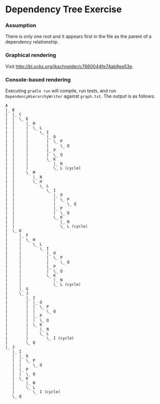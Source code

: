 Dependency Tree Exercise
========================

### Assumption

There is only one root and it appears first in the file as the parent of a dependency relationship.

### Graphical rendering

Visit http://bl.ocks.org/jkschneider/c7660044fe74ab9ee53e.

### Console-based rendering

Executing `gradle run` will compile, run tests, and run `DependencyHierarchyWriter` against `graph.txt`.  The output is as follows:


    A                    
    |_ B                 
    |  |_ C              
    |  |  \_ E           
    |  |     |_ H        
    |  |     |  \_ L     
    |  |     |     \_ I  
    |  |     |        |_ O
    |  |     |        |  \_ P
    |  |     |        |     \_ Q
    |  |     |        |_ P
    |  |     |        |  \_ Q
    |  |     |        \_ K
    |  |     |           |_ N
    |  |     |           \_ L (cycle)
    |  |     \_ M        
    |  |        |_ N     
    |  |        \_ H     
    |  |           \_ L  
    |  |              \_ I
    |  |                 |_ O
    |  |                 |  \_ P
    |  |                 |     \_ Q
    |  |                 |_ P
    |  |                 |  \_ Q
    |  |                 \_ K
    |  |                    |_ N
    |  |                    \_ L (cycle)
    |  \_ D              
    |     |_ F           
    |     |  \_ H        
    |     |     \_ L     
    |     |        \_ I  
    |     |           |_ O
    |     |           |  \_ P
    |     |           |     \_ Q
    |     |           |_ P
    |     |           |  \_ Q
    |     |           \_ K
    |     |              |_ N
    |     |              \_ L (cycle)
    |     |_ G           
    |     \_ J           
    |        |_ I        
    |        |  |_ O     
    |        |  |  \_ P  
    |        |  |     \_ Q
    |        |  |_ P     
    |        |  |  \_ Q  
    |        |  \_ K     
    |        |     |_ N  
    |        |     \_ L  
    |        |        \_ I (cycle)
    |        \_ Q        
    |_ J                 
       |_ I              
       |  |_ O           
       |  |  \_ P        
       |  |     \_ Q     
       |  |_ P           
       |  |  \_ Q        
       |  \_ K           
       |     |_ N        
       |     \_ L        
       |        \_ I (cycle)
       \_ Q
       
